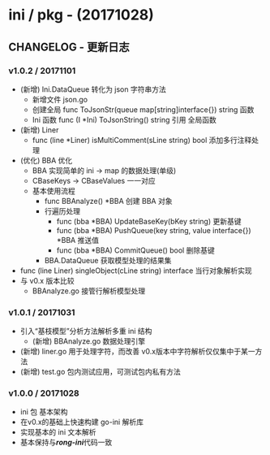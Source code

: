 # ini / pkg - (20171028)


## CHANGELOG - 更新日志

### v1.0.2 / 20171101
- (新增) Ini.DataQueue 转化为 json 字符串方法
    - 新增文件 json.go
    - 创建全局 func ToJsonStr(queue map[string]interface{}) string  函数
    - Ini 函数 func (I *Ini) ToJsonString() string 引用 全局函数
- (新增) Liner
    - func (line *Liner) isMultiComment(sLine string) bool 添加多行注释处理    
- (优化) BBA 优化
    - BBA 实现简单的 ini -> map 的数据处理(单级)
    - CBaseKeys -> CBaseValues  一一对应
    - 基本使用流程
        - func BBAnalyze() *BBA  创建 BBA 对象
        - 行遍历处理
            - func (bba *BBA) UpdateBaseKey(bKey string) 更新基键
            - func (bba *BBA) PushQueue(key string, value interface{}) *BBA 推送值
            - func (bba *BBA) CommitQueue() bool    删除基键
        - BBA.DataQueue 获取模型处理的结果集
- func (line Liner) singleObject(cLine string) interface 当行对象解析实现
- 与 v0.x 版本比较
    - BBAnalyze.go 接管行解析模型处理   


### v1.0.1 / 20171031
- 引入“基枝模型”分析方法解析多重 ini 结构
    - (新增) BBAnalyze.go  数据处理引擎
- (新增) liner.go 用于处理字符，而改善 v0.x版本中字符解析仅仅集中于某一方法
- (新增) test.go 包内测试应用，可测试包内私有方法

### v1.0.0 / 20171028
- ini 包 基本架构
- 在v0.x的基础上快速构建 go-ini 解析库
- 实现基本的 ini 文本解析
- 基本保持与***rong-ini***代码一致